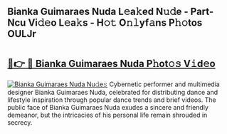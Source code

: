 ## Bianka Guimaraes Nuda L𝚎a𝚔ed N𝚞𝚍e - Part-Ncu Vi𝚍𝚎o L𝚎a𝚔s - H𝚘𝚝 O𝚗𝚕yf𝚊ns P𝚑𝚘tos OULJr

# <h2><a href="http://kf1g9gs.oniu.top/?m=Bianka+Guimaraes+Nuda">🔗👉 🔴 Bianka Guimaraes Nuda P𝚑ot𝚘𝚜 V𝚒d𝚎o</a></h2>

[![Bianka Guimaraes Nuda Nu𝚍e𝚜](https://i.imgur.com/0qMVB7G.gif)](http://kf1g9gs.oniu.top/?m=Bianka+Guimaraes+Nuda)
Cybernetic performer and multimedia designer Bianka Guimaraes Nuda, celebrated for distributing dance and lifestyle inspiration through popular dance trends and brief videos. The public face of Bianka Guimaraes Nuda exudes a sincere and friendly demeanor, but the intricacies of his personal life remain shrouded in secrecy.  
